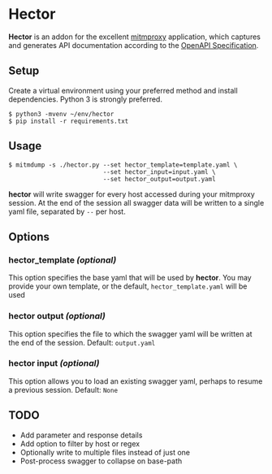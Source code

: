 # Hector

__Hector__ is an addon for the excellent [mitmproxy](https://mitmproxy.org)
application, which captures and generates API documentation according to the
[OpenAPI Specification](https://swagger.io/specification/).


## Setup

Create a virtual environment using your preferred method and install
dependencies. Python 3 is strongly preferred.

```shell
$ python3 -mvenv ~/env/hector
$ pip install -r requirements.txt
```


## Usage

```shell
$ mitmdump -s ./hector.py --set hector_template=template.yaml \
                          --set hector_input=input.yaml \
                          --set hector_output=output.yaml
```

__hector__ will write swagger for every host accessed during your mitmproxy
session. At the end of the session all swagger data will be written to a single
yaml file, separated by `--` per host.


## Options

### hector_template _(optional)_

This option specifies the base yaml that will be used by __hector__. You may
provide your own template, or the default, `hector_template.yaml` will be used

### hector output _(optional)_

This option specifies the file to which the swagger yaml will be written at the
end of the session. Default: `output.yaml`

### hector input _(optional)_

This option allows you to load an existing swagger yaml, perhaps to resume a
previous session. Default: `None`


## TODO

* Add parameter and response details
* Add option to filter by host or regex
* Optionally write to multiple files instead of just one
* Post-process swagger to collapse on base-path
